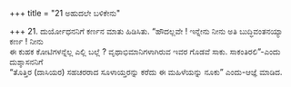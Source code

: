 +++
title = "21 ಅಹುದಲೇ ಬಳಿಕೇನು"

+++
21. ದುರ್ಯೋಧನನಿಗೆ ಕರ್ಣನ ಮಾತು ಹಿಡಿಸಿತು. “ಹೌದಲ್ಲವೇ ! ಇನ್ನೇನು ನೀನು ಅತಿ ಬುದ್ಧಿವಂತನಯ್ಯಾ ಕರ್ಣ ! ನೀನು   
ಈ ಕುಹಕ ಕೋಟಿಗಳನ್ನೆಲ್ಲ ಎಲ್ಲಿ ಬಲ್ಲೆ ? ವೃಥಾಭಿಮಾನಿಗಳಾಗಿರುವ ಇವರ ಗೊಡವೆ ಸಾಕು. ಸಾಕಂತಿರಲಿ”-ಎಂದು ದುಶ್ಶಾಸನನಿಗೆ   
“ತೊತ್ತಿರ (ದಾಸಿಯರ) ಸಹಚರರಾದ ಸೂಳಾಯ್ತರನ್ನು ಕರೆದು ಈ ಮಹಿಳೆಯನ್ನು ನೂಕು” ಎಂದು-ಆಜ್ಞೆ ಮಾಡಿದ.